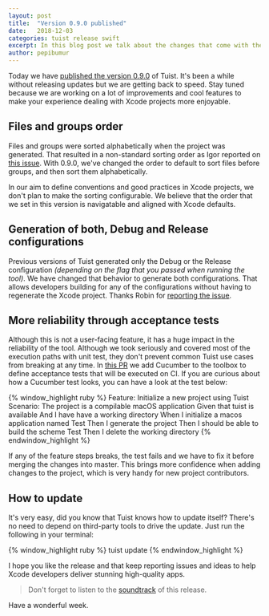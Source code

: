 ```yaml
---
layout: post
title:  "Version 0.9.0 published"
date:   2018-12-03
categories: tuist release swift
excerpt: In this blog post we talk about the changes that come with the recently published version 0.9.0.
author: pepibumur
---
```


Today we have [published the version 0.9.0](https://github.com/tuist/tuist/releases/tag/0.9.0) of Tuist. It's been a while without releasing updates but we are getting back to speed. Stay tuned because we are working on a lot of improvements and cool features to make your experience dealing with Xcode projects more enjoyable. 

## Files and groups order
Files and groups were sorted alphabetically when the project was generated. That resulted in a non-standard sorting order as Igor reported on [this issue](https://github.com/tuist/tuist/issues/140). With 0.9.0, we've changed the order to default to sort files before groups, and then sort them alphabetically.

In our aim to define conventions and good practices in Xcode projects, we don't plan to make the sorting configurable. We believe that the order that we set in this version is navigatable and aligned with Xcode defaults.

## Generation of both, Debug and Release configurations
Previous versions of Tuist generated only the Debug or the Release configuration *(depending on the flag that you passed when running the tool)*. We have changed that behavior to generate both configurations. That allows developers building for any of the configurations without having to regenerate the Xcode project. Thanks Robin for [reporting the issue](https://github.com/tuist/tuist/issues/159).

## More reliability through acceptance tests
Although this is not a user-facing feature, it has a huge impact in the reliability of the tool. Although we took seriously and covered most of the execution paths with unit test, they don't prevent common Tuist use cases from breaking at any time. In [this PR](https://github.com/tuist/tuist/pull/166) we add Cucumber to the toolbox to define acceptance tests that will be executed on CI. If you are curious about how a Cucumber test looks, you can have a look at the test below:

{% window_highlight ruby %}
Feature: Initialize a new project using Tuist
  Scenario: The project is a compilable macOS application
    Given that tuist is available
    And I have have a working directory
    When I initialize a macos application named Test
    Then I generate the project
    Then I should be able to build the scheme Test
    Then I delete the working directory 
{% endwindow_highlight %}

If any of the feature steps breaks, the test fails and we have to fix it before merging the changes into master. This brings more confidence when adding changes to the project, which is very handy for new project contributors.

## How to update
It's very easy, did you know that Tuist knows how to update itself? There's no need to depend on third-party tools to drive the update. Just run the following in your terminal:

{% window_highlight ruby %}
tuist update
{% endwindow_highlight %}


I hope you like the release and that keep reporting issues and ideas to help Xcode developers deliver stunning high-quality apps.

> Don't forget to listen to the [soundtrack](https://soundcloud.com/samar_elsayed/florencethemachine_hunger) of this release.

Have a wonderful week.